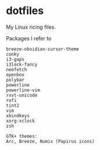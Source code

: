 # dotfiles
My Linux ricing files. 

Packages I refer to
```
breeze-obsidian-cursor-theme
conky
i3-gaps
i3lock-fancy
neofetch
openbox
polybar
powerline
powerline-vim
rxvt-unicode
rofi
tint2
vim
xbindkeys
xorg-xclock
zsh

GTK+ themes: 
Arc, Breeze, Numix (Papirus icons)
```
